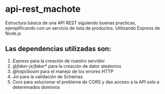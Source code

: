 # api-rest_machote
Estructura básica de una API REST siguiendo buenas practicas, ejemplificando con un servicio de lista de productos. Utilizando Express de Node.js
## Las dependencias utilizadas son:
1. *Express* para la creación de nuestro servidor
2. *@faker-js/faker** para la creación de dator aleatorios
3. *@hapi/boom* para el manejo de los errores HTTP 
4. *Joi* para la validación de Schemas
5. *Cors* para solucionar el problema de CORS y das acceso a la API solo a determnados dominios

